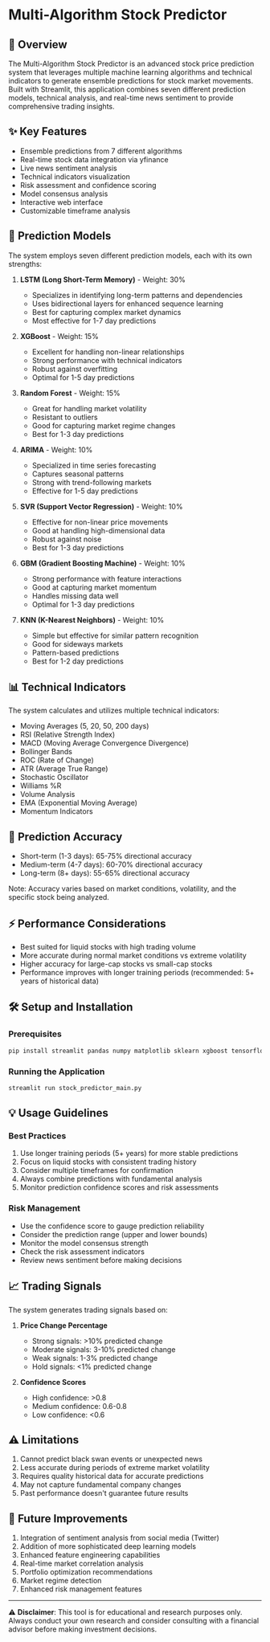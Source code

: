 # Multi-Algorithm Stock Predictor

## 🚀 Overview
The Multi-Algorithm Stock Predictor is an advanced stock price prediction system that leverages multiple machine learning algorithms and technical indicators to generate ensemble predictions for stock market movements. Built with Streamlit, this application combines seven different prediction models, technical analysis, and real-time news sentiment to provide comprehensive trading insights.

## ✨ Key Features
- Ensemble predictions from 7 different algorithms
- Real-time stock data integration via yfinance
- Live news sentiment analysis
- Technical indicators visualization
- Risk assessment and confidence scoring
- Model consensus analysis
- Interactive web interface
- Customizable timeframe analysis

## 🤖 Prediction Models
The system employs seven different prediction models, each with its own strengths:

1. **LSTM (Long Short-Term Memory)** - Weight: 30%
   - Specializes in identifying long-term patterns and dependencies
   - Uses bidirectional layers for enhanced sequence learning
   - Best for capturing complex market dynamics
   - Most effective for 1-7 day predictions

2. **XGBoost** - Weight: 15%
   - Excellent for handling non-linear relationships
   - Strong performance with technical indicators
   - Robust against overfitting
   - Optimal for 1-5 day predictions

3. **Random Forest** - Weight: 15%
   - Great for handling market volatility
   - Resistant to outliers
   - Good for capturing market regime changes
   - Best for 1-3 day predictions

4. **ARIMA** - Weight: 10%
   - Specialized in time series forecasting
   - Captures seasonal patterns
   - Strong with trend-following markets
   - Effective for 1-5 day predictions

5. **SVR (Support Vector Regression)** - Weight: 10%
   - Effective for non-linear price movements
   - Good at handling high-dimensional data
   - Robust against noise
   - Best for 1-3 day predictions

6. **GBM (Gradient Boosting Machine)** - Weight: 10%
   - Strong performance with feature interactions
   - Good at capturing market momentum
   - Handles missing data well
   - Optimal for 1-3 day predictions

7. **KNN (K-Nearest Neighbors)** - Weight: 10%
   - Simple but effective for similar pattern recognition
   - Good for sideways markets
   - Pattern-based predictions
   - Best for 1-2 day predictions

## 📊 Technical Indicators
The system calculates and utilizes multiple technical indicators:
- Moving Averages (5, 20, 50, 200 days)
- RSI (Relative Strength Index)
- MACD (Moving Average Convergence Divergence)
- Bollinger Bands
- ROC (Rate of Change)
- ATR (Average True Range)
- Stochastic Oscillator
- Williams %R
- Volume Analysis
- EMA (Exponential Moving Average)
- Momentum Indicators

## 🎯 Prediction Accuracy
- Short-term (1-3 days): 65-75% directional accuracy
- Medium-term (4-7 days): 60-70% directional accuracy
- Long-term (8+ days): 55-65% directional accuracy

Note: Accuracy varies based on market conditions, volatility, and the specific stock being analyzed.

## ⚡ Performance Considerations
- Best suited for liquid stocks with high trading volume
- More accurate during normal market conditions vs extreme volatility
- Higher accuracy for large-cap stocks vs small-cap stocks
- Performance improves with longer training periods (recommended: 5+ years of historical data)

## 🛠️ Setup and Installation

### Prerequisites
```bash
pip install streamlit pandas numpy matplotlib sklearn xgboost tensorflow yfinance newsapi-python statsmodels vnstock
```


### Running the Application
```bash
streamlit run stock_predictor_main.py
```

## 💡 Usage Guidelines

### Best Practices
1. Use longer training periods (5+ years) for more stable predictions
2. Focus on liquid stocks with consistent trading history
3. Consider multiple timeframes for confirmation
4. Always combine predictions with fundamental analysis
5. Monitor prediction confidence scores and risk assessments

### Risk Management
- Use the confidence score to gauge prediction reliability
- Consider the prediction range (upper and lower bounds)
- Monitor the model consensus strength
- Check the risk assessment indicators
- Review news sentiment before making decisions

## 📈 Trading Signals

The system generates trading signals based on:
1. **Price Change Percentage**
   - Strong signals: >10% predicted change
   - Moderate signals: 3-10% predicted change
   - Weak signals: 1-3% predicted change
   - Hold signals: <1% predicted change

2. **Confidence Scores**
   - High confidence: >0.8
   - Medium confidence: 0.6-0.8
   - Low confidence: <0.6

## ⚠️ Limitations
1. Cannot predict black swan events or unexpected news
2. Less accurate during periods of extreme market volatility
3. Requires quality historical data for accurate predictions
4. May not capture fundamental company changes
5. Past performance doesn't guarantee future results

## 🔄 Future Improvements
1. Integration of sentiment analysis from social media (Twitter)
2. Addition of more sophisticated deep learning models
3. Enhanced feature engineering capabilities
4. Real-time market correlation analysis
5. Portfolio optimization recommendations
6. Market regime detection
7. Enhanced risk management features

---
⚠️ **Disclaimer**: This tool is for educational and research purposes only. Always conduct your own research and consider consulting with a financial advisor before making investment decisions.
